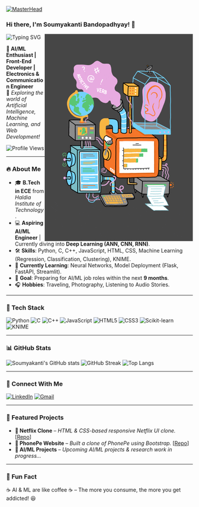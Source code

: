 [![MasterHead](https://user-images.githubusercontent.com/97103333/223966150-91dff73d-9dcd-4489-9cf4-67a7824fc536.gif)](https://mrfoxak.io/)

### Hi there, I'm Soumyakanti Bandopadhyay! 👋

![Typing SVG](https://readme-typing-svg.demolab.com?font=Fira+Code&weight=500&size=20&pause=1000&color=00F700&width=435&lines=Hi+There!+I'm+Soumyakanti;AI%2FML+Enthusiast+%26+Developer;Passionate+about+Technology+%26+Innovation)
<img align="right" alt="Coding" width="400" src="https://github.com/Soumyakanti10/Soumyakanti10/blob/main/giphy.gif" style="margin-bottom: -10px;">


**🚀 AI/ML Enthusiast | Front-End Developer | Electronics & Communication Engineer**  
📍 *Exploring the world of Artificial Intelligence, Machine Learning, and Web Development!*  

![Profile Views](https://komarev.com/ghpvc/?username=Soumyakanti10&label=Profile%20Views&color=blue&style=flat)

---

### 🔥 About Me
- 🎓 **B.Tech in ECE** from *Haldia Institute of Technology*.
- 💻 **Aspiring AI/ML Engineer** | Currently diving into **Deep Learning (ANN, CNN, RNN)**.
- 🛠️ **Skills**: Python, C, C++, JavaScript, HTML, CSS, Machine Learning (Regression, Classification, Clustering), KNIME.
- 📌 **Currently Learning**: Neural Networks, Model Deployment (Flask, FastAPI, Streamlit).
- 🎯 **Goal**: Preparing for AI/ML job roles within the next **9 months**.
- 🎧 **Hobbies**: Traveling, Photography, Listening to Audio Stories.

---

### 🚀 Tech Stack

![Python](https://img.shields.io/badge/Python-3776AB?style=for-the-badge&logo=python&logoColor=white) 
![C](https://img.shields.io/badge/C-00599C?style=for-the-badge&logo=c&logoColor=white)
![C++](https://img.shields.io/badge/C%2B%2B-00599C?style=for-the-badge&logo=c%2B%2B&logoColor=white) 
![JavaScript](https://img.shields.io/badge/JavaScript-F7DF1E?style=for-the-badge&logo=javascript&logoColor=black)
![HTML5](https://img.shields.io/badge/HTML5-E34F26?style=for-the-badge&logo=html5&logoColor=white)
![CSS3](https://img.shields.io/badge/CSS3-1572B6?style=for-the-badge&logo=css3&logoColor=white)
![Scikit-learn](https://img.shields.io/badge/Scikit--Learn-F7931E?style=for-the-badge&logo=scikit-learn&logoColor=white)
![KNIME](https://img.shields.io/badge/KNIME-FFC300?style=for-the-badge&logo=KNIME&logoColor=black)

---

### 📊 GitHub Stats

![Soumyakanti's GitHub stats](https://github-readme-stats.vercel.app/api?username=Soumyakanti10&show_icons=true&theme=tokyonight)
![GitHub Streak](https://github-readme-streak-stats.herokuapp.com/?user=Soumyakanti10&theme=tokyonight)
![Top Langs](https://github-readme-stats.vercel.app/api/top-langs/?username=Soumyakanti10&layout=compact&theme=tokyonight)

---

### 🔗 Connect With Me
[![LinkedIn](https://img.shields.io/badge/LinkedIn-Connect-blue?style=for-the-badge&logo=linkedin)](https://www.linkedin.com/in/soumyakanti10/)
[![Gmail](https://img.shields.io/badge/Gmail-Email-red?style=for-the-badge&logo=gmail)](mailto:bandopadhyaysoumyakanti@gmail.com)

---

### 🚀 Featured Projects
- **📌 Netflix Clone** – *HTML & CSS-based responsive Netflix UI clone.* [[Repo](https://github.com/Soumyakanti10/Netflix-Clone)]
- **📌 PhonePe Website** – *Built a clone of PhonePe using Bootstrap.* [[Repo](https://github.com/Soumyakanti10/PhonePe-Clone)]
- **📌 AI/ML Projects** – *Upcoming AI/ML projects & research work in progress...*

---

### 🎯 Fun Fact
☕ AI & ML are like coffee ☕ – The more you consume, the more you get addicted! 😆
